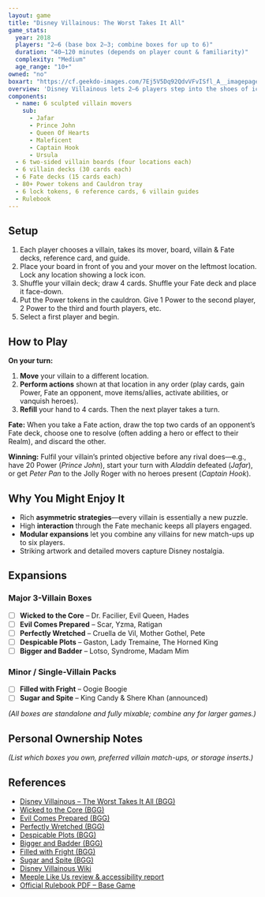 ```yaml
---
layout: game
title: "Disney Villainous: The Worst Takes It All"
game_stats:
  year: 2018
  players: "2–6 (base box 2–3; combine boxes for up to 6)"
  duration: "40–120 minutes (depends on player count & familiarity)"
  complexity: "Medium"
  age_range: "10+"
owned: "no"
boxart: "https://cf.geekdo-images.com/7Ej5V5Dq92QdvVFvISfl_A__imagepagezoom/img/bxVXswAbs-DZpdE3du941MgXQpQ=/fit-in/1200x900/filters:no_upscale():strip_icc()/pic4216110.jpg"
overview: 'Disney Villainous lets 2–6 players step into the shoes of iconic Disney villains, each pursuing a unique, movie-inspired objective while thwarting opponents with “Fate” cards drawn from their own films. Every villain has a personal board (Realm), custom villain deck, and matching Fate deck. On your turn you move your villain mover to a location, perform the available actions, and play cards that advance your scheme or hinder your rivals. The asymmetry—every villain wins in a different way—makes each play feel fresh, and expansions add new baddies who seamlessly mix with the originals.'
components:
  - name: 6 sculpted villain movers
    sub:
      - Jafar
      - Prince John
      - Queen Of Hearts
      - Maleficent
      - Captain Hook
      - Ursula
  - 6 two-sided villain boards (four locations each)
  - 6 villain decks (30 cards each)
  - 6 Fate decks (15 cards each)
  - 80+ Power tokens and Cauldron tray
  - 6 lock tokens, 6 reference cards, 6 villain guides
  - Rulebook
---
```


## Setup

1. Each player chooses a villain, takes its mover, board, villain & Fate decks, reference card, and guide.
2. Place your board in front of you and your mover on the leftmost location. Lock any location showing a lock icon.
3. Shuffle your villain deck; draw 4 cards. Shuffle your Fate deck and place it face-down.
4. Put the Power tokens in the cauldron. Give 1 Power to the second player, 2 Power to the third and fourth players, etc.
5. Select a first player and begin.

## How to Play

**On your turn:**

1. **Move** your villain to a different location.
2. **Perform actions** shown at that location in any order (play cards, gain Power, Fate an opponent, move items/allies, activate abilities, or vanquish heroes).
3. **Refill** your hand to 4 cards. Then the next player takes a turn.

**Fate:** When you take a Fate action, draw the top two cards of an opponent’s Fate deck, choose one to resolve (often adding a hero or effect to their Realm), and discard the other.

**Winning:** Fulfil your villain’s printed objective before any rival does—e.g., have 20 Power (*Prince John*), start your turn with *Aladdin* defeated (*Jafar*), or get *Peter Pan* to the Jolly Roger with no heroes present (*Captain Hook*).

## Why You Might Enjoy It

* Rich **asymmetric strategies**—every villain is essentially a new puzzle.
* High **interaction** through the Fate mechanic keeps all players engaged.
* **Modular expansions** let you combine any villains for new match-ups up to six players.
* Striking artwork and detailed movers capture Disney nostalgia.

## Expansions

### Major 3-Villain Boxes

* [ ] **Wicked to the Core** – Dr. Facilier, Evil Queen, Hades
* [ ] **Evil Comes Prepared** – Scar, Yzma, Ratigan
* [ ] **Perfectly Wretched** – Cruella de Vil, Mother Gothel, Pete
* [ ] **Despicable Plots** – Gaston, Lady Tremaine, The Horned King
* [ ] **Bigger and Badder** – Lotso, Syndrome, Madam Mim

### Minor / Single-Villain Packs

* [ ] **Filled with Fright** – Oogie Boogie
* [ ] **Sugar and Spite** – King Candy & Shere Khan (announced)

*(All boxes are standalone and fully mixable; combine any for larger games.)*

## Personal Ownership Notes

*(List which boxes you own, preferred villain match-ups, or storage inserts.)*

## References

* [Disney Villainous – The Worst Takes It All (BGG)](https://boardgamegeek.com/boardgame/256382/disney-villainous-the-worst-takes-it-all)
* [Wicked to the Core (BGG)](https://boardgamegeek.com/boardgame/271518/disney-villainous-wicked-to-the-core)
* [Evil Comes Prepared (BGG)](https://boardgamegeek.com/boardgame/284760/disney-villainous-evil-comes-prepared)
* [Perfectly Wretched (BGG)](https://boardgamegeek.com/boardgame/299047/disney-villainous-perfectly-wretched)
* [Despicable Plots (BGG)](https://boardgamegeek.com/boardgame/331050/disney-villainous-despicable-plots)
* [Bigger and Badder (BGG)](https://boardgamegeek.com/boardgame/352764/disney-villainous-bigger-and-badder)
* [Filled with Fright (BGG)](https://boardgamegeek.com/boardgameexpansion/391217/disney-villainous-filled-with-fright)
* [Sugar and Spite (BGG)](https://boardgamegeek.com/boardgame/411003/disney-villainous-sugar-and-spite)
* [Disney Villainous Wiki](https://disney-villainous.fandom.com/wiki/Disney_Villainous_Wiki)
* [Meeple Like Us review & accessibility report](https://www.meeplelikeus.co.uk/villainous-2018/)
* [Official Rulebook PDF – Base Game](https://cdn.1j1ju.com/medias/7b/f9/3d-disney-villainous-rulebook.pdf)
